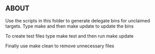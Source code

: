 ABOUT
-----

Use the scripts in this folder to generate delegate bins for unclaimed targets.
Type 
	make
and then
	make update
to update the bins

To create test files type
	make test
and then run
	make update

Finally use 
	make clean
to remove unnecessary files
